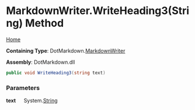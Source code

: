# MarkdownWriter\.WriteHeading3\(String\) Method

[Home](../../../README.md)

**Containing Type**: DotMarkdown\.[MarkdownWriter](../README.md)

**Assembly**: DotMarkdown\.dll

```csharp
public void WriteHeading3(string text)
```

### Parameters

**text** &emsp; System\.[String](https://docs.microsoft.com/en-us/dotnet/api/system.string)